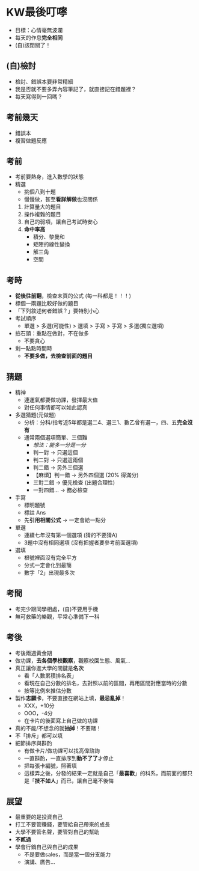 # KW最後叮嚀
- 目標：心情毫無波瀾
- 每天的作息**完全相同**
- (自)該閉關了！

## (自)檢討
- 檢討、錯誤本要非常精細
- 我是否就不要多弄內容筆記了，就直接記在錯題裡？
- 每天寫得到一回嗎？
## 考前幾天
- 錯誤本
- 複習做題反應
## 考前
- 考前要熱身，進入數學的狀態
- 精選
	- 挑個八到十題
	- 慢慢做，甚至**看詳解做**也沒關係
	1. 計算量大的題目
	2. 操作複雜的題目
	3. 自己的弱項，讓自己考試時安心
	4. **命中率高**
		- 積分、黎曼和
		- 矩陣的線性變換
		- 解三角
		- 空間
## 考時
- **從後往前翻**，檢查末頁的公式 (每一科都是！！！)
- 標個一兩題比較好做的題目
- 「下列敘述何者錯誤？」要特別小心
- 考試順序
	- 單選 > 多選(可能性) > 選填 > 手寫 > 手寫 > 多選(獨立選項)
- 撿石頭：重點在做對，不在做多
	- 不要貪心
- 剩一點點時間時
	- **不要多做，去檢查前面的題目**
## 猜題
- 精神
	- 連運氣都要做功課，發揮最大值
	- 對任何事情都可以如此認真
- 多選猜題(元做題)
	- 分析：分科/指考近5年都是選二4、選三1、數乙曾有選一，四、五**完全沒有**
	- 通常兩個選項簡單、三個難
		- *想法：能多一分是一分*
		- 判一對 -> 只選這個
		- 判二對 -> 只選這兩個
		- 判二錯 -> 另外三個選
		- 【麻煩】判一錯 -> 另外四個選 (20% 得滿分)
		- 三對二錯 -> 優先檢查 (出題合理性)
		- 一對四錯... -> 務必檢查
- 手寫
	- 標明題號
	- 標註 Ans
	- 先**引用相關公式** -> 一定會給一點分
- 單選
	- 連續七年沒有第一個選項 (猜的不要猜A)
	- 3題中沒有相同選項 (沒有把握者要參考前面選項)
- 選填
	- 根號裡面沒有完全平方
	- 分式一定會化到最簡
	- 數字「2」出現最多次
## 考間
- 考完少跟同學相處，(自)不要用手機
- 無可救藥的樂觀，平常心準備下一科

## 考後
- 考後兩週黃金期
- 做功課，**去各個學校觀察**，觀察校園生態、風氣...
- 真正讓你進大學的關鍵是**名次**
	- 看「人數累積排名表」
	- 看現在自己分數的排名，去對照以前的區間，再用區間對應當時的分數
	- 按等比例來推估分數
- 製作**志願卡**，不要直接在網站上填，**最忌亂掉**！
	- XXX，+10分
	- OOO，-4分
	- 在卡片的後面寫上自己做的功課
- 真的不能/不想念的就**抽掉**！不要賭！
- 不「排斥」都可以填
- 細節排序與斟酌
	- 有做卡片/做功課可以找高偉諮詢
	- 一直斟酌，一直排序到**動不了了**才停止
	- 把每張卡編號，照著填
	- 這樣弄之後，分發的結果一定就是自己「**最喜歡**」的科系，而前面的都只是「**技不如人**」而已，讓自己毫不後悔
## 展望
- 最重要的是投資自己
- 打工不要管賺錢，要管給自己帶來的成長
- 大學不要管名聲，要管對自己的幫助
- **不貳過**
- 學會行銷自己與自己的成果
	- 不是要做sales，而是當一個分支能力
	- 演講、廣告...
